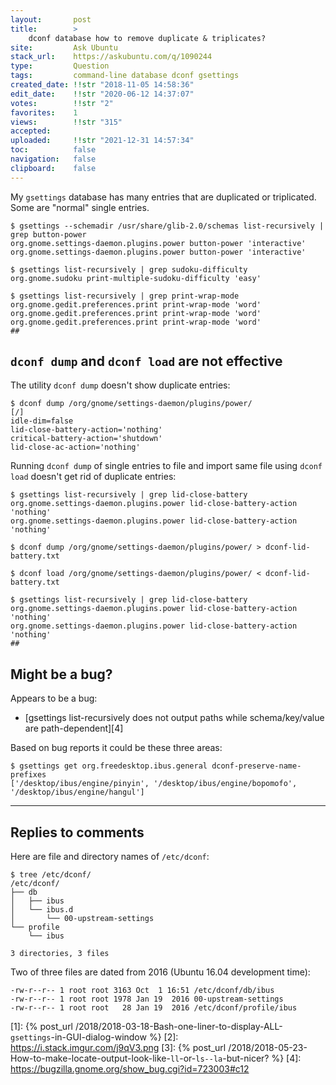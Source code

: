 ```yaml
---
layout:       post
title:        >
    dconf database how to remove duplicate & triplicates?
site:         Ask Ubuntu
stack_url:    https://askubuntu.com/q/1090244
type:         Question
tags:         command-line database dconf gsettings
created_date: !!str "2018-11-05 14:58:36"
edit_date:    !!str "2020-06-12 14:37:07"
votes:        !!str "2"
favorites:    1
views:        !!str "315"
accepted:     
uploaded:     !!str "2021-12-31 14:57:34"
toc:          false
navigation:   false
clipboard:    false
---
```


My `gsettings` database has many entries that are duplicated or triplicated. Some are "normal" single entries.


``` 
$ gsettings --schemadir /usr/share/glib-2.0/schemas list-recursively | grep button-power
org.gnome.settings-daemon.plugins.power button-power 'interactive'
org.gnome.settings-daemon.plugins.power button-power 'interactive'

```

``` 
$ gsettings list-recursively | grep sudoku-difficulty
org.gnome.sudoku print-multiple-sudoku-difficulty 'easy'

$ gsettings list-recursively | grep print-wrap-mode
org.gnome.gedit.preferences.print print-wrap-mode 'word'
org.gnome.gedit.preferences.print print-wrap-mode 'word'
org.gnome.gedit.preferences.print print-wrap-mode 'word'
## 
```



## `dconf dump` and `dconf load` are not effective

The utility `dconf dump` doesn't show duplicate entries:

``` 
$ dconf dump /org/gnome/settings-daemon/plugins/power/
[/]
idle-dim=false
lid-close-battery-action='nothing'
critical-battery-action='shutdown'
lid-close-ac-action='nothing'

```

Running `dconf dump` of single entries to file and import same file using `dconf load` doesn't get rid of duplicate entries:

``` 
$ gsettings list-recursively | grep lid-close-battery
org.gnome.settings-daemon.plugins.power lid-close-battery-action 'nothing'
org.gnome.settings-daemon.plugins.power lid-close-battery-action 'nothing'

$ dconf dump /org/gnome/settings-daemon/plugins/power/ > dconf-lid-battery.txt

$ dconf load /org/gnome/settings-daemon/plugins/power/ < dconf-lid-battery.txt

$ gsettings list-recursively | grep lid-close-battery
org.gnome.settings-daemon.plugins.power lid-close-battery-action 'nothing'
org.gnome.settings-daemon.plugins.power lid-close-battery-action 'nothing'
## 
```



## Might be a bug?

Appears to be a bug:

- [gsettings list-recursively does not output paths while schema/key/value are path-dependent][4]

Based on bug reports it could be these three areas:

``` 
$ gsettings get org.freedesktop.ibus.general dconf-preserve-name-prefixes
['/desktop/ibus/engine/pinyin', '/desktop/ibus/engine/bopomofo', '/desktop/ibus/engine/hangul']

```


----------

## Replies to comments

Here are file and directory names of `/etc/dconf`:

``` 
$ tree /etc/dconf/
/etc/dconf/
├── db
│   ├── ibus
│   └── ibus.d
│       └── 00-upstream-settings
└── profile
    └── ibus

3 directories, 3 files
```
Two of three files are dated from 2016 (Ubuntu 16.04 development time):

``` 
-rw-r--r-- 1 root root 3163 Oct  1 16:51 /etc/dconf/db/ibus
-rw-r--r-- 1 root root 1978 Jan 19  2016 00-upstream-settings
-rw-r--r-- 1 root root   28 Jan 19  2016 /etc/dconf/profile/ibus
```

  [1]: {% post_url /2018/2018-03-18-Bash-one-liner-to-display-ALL-`gsettings`-in-GUI-dialog-window %}
  [2]: https://i.stack.imgur.com/j9qV3.png
  [3]: {% post_url /2018/2018-05-23-How-to-make-locate-output-look-like-`ll`-or-`ls--la`-but-nicer? %}
  [4]: https://bugzilla.gnome.org/show_bug.cgi?id=723003#c12

